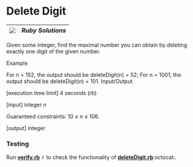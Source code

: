 # Delete Digit
| ![](https://app.codesignal.com/user-icons/languages/rb.svg) | ***Ruby Solutions*** |
|---|---|

Given some integer, find the maximal number you can obtain by deleting exactly one digit of the given number.

Example

For n = 152, the output should be
deleteDigit(n) = 52;
For n = 1001, the output should be
deleteDigit(n) = 101.
Input/Output

[execution time limit] 4 seconds (rb)

[input] integer n

Guaranteed constraints:
10 ≤ n ≤ 106.

[output] integer


### Testing

Run [**verify.rb**](./verify.rb) :zap: to check the functionality of [**deleteDigit.rb**](./deleteDigit.rb):octocat:.